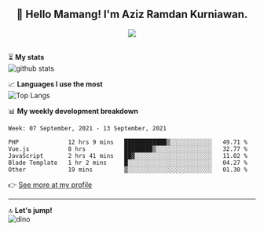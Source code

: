 <h2 align="center">👋 Hello Mamang! I'm Aziz Ramdan Kurniawan.</h2>  
<p align="center">
  <img src="https://komarev.com/ghpvc/?username=azizramdan"> <br><br>
</p>
    
⏳ **My stats**  
![github stats](https://github-readme-stats.vercel.app/api?username=azizramdan&show_icons=true&count_private=true&title_color=000&hide_border=true&hide_title=true)  

📈 **Languages I use the most**  
![Top Langs](https://github-readme-stats.vercel.app/api/top-langs/?username=azizramdan&layout=compact&langs_count=6&hide=tsql&hide_border=true&hide_title=true&exclude_repo=Futsal-Go,Futsal-Go-Admin,Sistem-Informasi-Sensus-Harian-Rawat-Inap)  

📊 **My weekly development breakdown**
<!--START_SECTION:waka-->
```text
Week: 07 September, 2021 - 13 September, 2021

PHP              12 hrs 9 mins   ████████████▒░░░░░░░░░░░░   49.71 % 
Vue.js           8 hrs           ████████▒░░░░░░░░░░░░░░░░   32.77 % 
JavaScript       2 hrs 41 mins   ██▓░░░░░░░░░░░░░░░░░░░░░░   11.02 % 
Blade Template   1 hr 2 mins     █░░░░░░░░░░░░░░░░░░░░░░░░   04.27 % 
Other            19 mins         ▒░░░░░░░░░░░░░░░░░░░░░░░░   01.30 % 
```
<!--END_SECTION:waka-->
👉 [See more at my profile](https://wakatime.com/@azizramdan)
***
🔝 **Let's jump!**  
![dino](https://raw.githubusercontent.com/azizramdan/azizramdan/master/dino.gif)  
